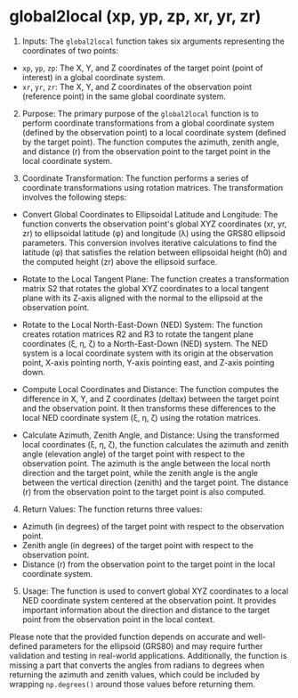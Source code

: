 # global2local (xp, yp, zp, xr, yr, zr)

1. Inputs:
The `global2local` function takes six arguments representing the coordinates of two points:

- `xp`, `yp`, `zp`: The X, Y, and Z coordinates of the target point (point of interest) in a global coordinate system.
- `xr`, `yr`, `zr`: The X, Y, and Z coordinates of the observation point (reference point) in the same global coordinate system.

2. Purpose:
The primary purpose of the `global2local` function is to perform coordinate transformations from a global coordinate system (defined by the observation point) to a local coordinate system (defined by the target point). The function computes the azimuth, zenith angle, and distance (r) from the observation point to the target point in the local coordinate system.

3. Coordinate Transformation:
The function performs a series of coordinate transformations using rotation matrices. The transformation involves the following steps:

- Convert Global Coordinates to Ellipsoidal Latitude and Longitude:
The function converts the observation point's global XYZ coordinates (xr, yr, zr) to ellipsoidal latitude (φ) and longitude (λ) using the GRS80 ellipsoid parameters. This conversion involves iterative calculations to find the latitude (φ) that satisfies the relation between ellipsoidal height (h0) and the computed height (zr) above the ellipsoid surface.

- Rotate to the Local Tangent Plane:
The function creates a transformation matrix S2 that rotates the global XYZ coordinates to a local tangent plane with its Z-axis aligned with the normal to the ellipsoid at the observation point.

- Rotate to the Local North-East-Down (NED) System:
The function creates rotation matrices R2 and R3 to rotate the tangent plane coordinates (ξ, η, ζ) to a North-East-Down (NED) system. The NED system is a local coordinate system with its origin at the observation point, X-axis pointing north, Y-axis pointing east, and Z-axis pointing down.

- Compute Local Coordinates and Distance:
The function computes the difference in X, Y, and Z coordinates (deltax) between the target point and the observation point. It then transforms these differences to the local NED coordinate system (ξ, η, ζ) using the rotation matrices.

- Calculate Azimuth, Zenith Angle, and Distance:
Using the transformed local coordinates (ξ, η, ζ), the function calculates the azimuth and zenith angle (elevation angle) of the target point with respect to the observation point. The azimuth is the angle between the local north direction and the target point, while the zenith angle is the angle between the vertical direction (zenith) and the target point. The distance (r) from the observation point to the target point is also computed.

4. Return Values:
The function returns three values:

- Azimuth (in degrees) of the target point with respect to the observation point.
- Zenith angle (in degrees) of the target point with respect to the observation point.
- Distance (r) from the observation point to the target point in the local coordinate system.

5. Usage:
The function is used to convert global XYZ coordinates to a local NED coordinate system centered at the observation point. It provides important information about the direction and distance to the target point from the observation point in the local context.

Please note that the provided function depends on accurate and well-defined parameters for the ellipsoid (GRS80) and may require further validation and testing in real-world applications. Additionally, the function is missing a part that converts the angles from radians to degrees when returning the azimuth and zenith values, which could be included by wrapping `np.degrees()` around those values before returning them.
